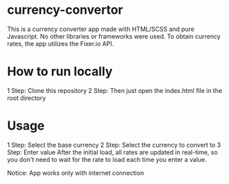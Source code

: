 # currency-convertor
This is a currency converter app made with HTML/SCSS and pure Javascript. No other libraries or frameworks were used. To obtain currency rates, the app utilizes the
Fixer.io API.

# How to run locally
1 Step: Clone this repository
2 Step: Then just open the index.html file in the root directory

# Usage
1 Step: Select the base currency
2 Step: Select the currency to convert to
3 Step: Enter value
After the initial load, all rates are updated in real-time, so you don't need to wait for the rate to load each time you enter a value.

Notice: App works only with internet connection
